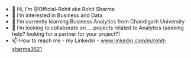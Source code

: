 - 👋 Hi, I’m @Official-Rohit aka Rohit Sharma
- 👀 I’m interested in Business and Data 
- 🌱 I’m currently learning Business Analytics from Chandigarh University
- 💞️ I’m looking to collaborate on ... projects related to Analytics (seeking help? looking for a partner for your project?)
- 📫 How to reach me - my Linkedin - www.linkedin.com/in/rohit-sharma3621


<!---
Official-Rohit/Official-Rohit is a ✨ special ✨ repository because its `README.md` (this file) appears on your GitHub profile.
You can click the Preview link to take a look at your changes.
--->
